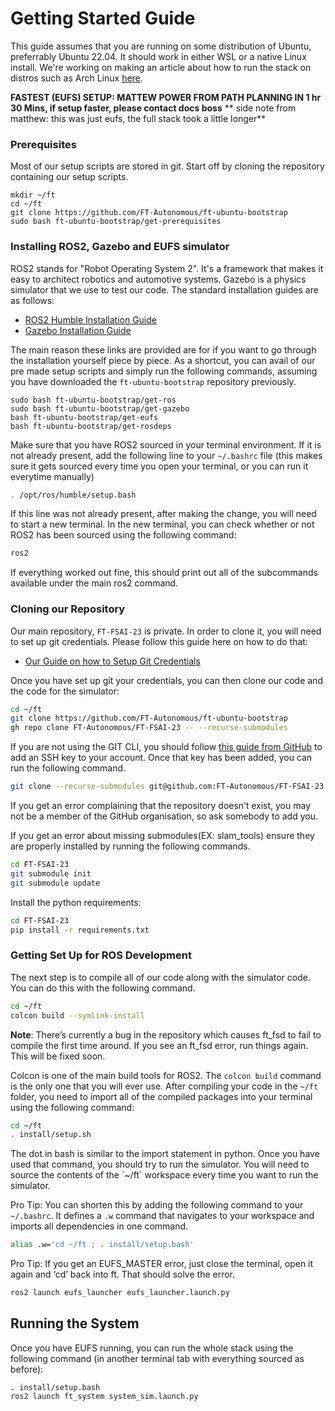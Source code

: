 # Getting Started Guide

This guide assumes that you are running on some distribution of Ubuntu, preferrably Ubuntu 22.04. It should work in either WSL or a native Linux install. We're working on making an article about how to run the stack on distros such as Arch Linux [here](../tutorials/run_code_not_ubuntu.md).

**FASTEST (EUFS) SETUP: MATTEW POWER FROM PATH PLANNING IN 1 hr 30 Mins, if setup faster, please contact docs boss**
** side note from matthew: this was just eufs, the full stack took a little longer**
 
### Prerequisites

Most of our setup scripts are stored in git. Start off by cloning the repository containing our setup scripts.

```
mkdir ~/ft
cd ~/ft
git clone https://github.com/FT-Autonomous/ft-ubuntu-bootstrap
sudo bash ft-ubuntu-bootstrap/get-prerequisites
```

### Installing ROS2, Gazebo and EUFS simulator

ROS2 stands for "Robot Operating System 2". It's a framework that makes it easy to architect robotics and automotive systems. Gazebo is a physics simulator that we use to test our code. The standard installation guides are as follows:

- [ROS2 Humble Installation Guide](https://docs.ros.org/en/humble/Installation/Ubuntu-Install-Debs.html)
- [Gazebo Installation Guide](https://classic.gazebosim.org/tutorials?tut=install_ubuntu)

The main reason these links are provided are for if you want to go through the installation yourself piece by piece. As a shortcut, you can avail of our pre made setup scripts and simply run the following commands, assuming you have downloaded the `ft-ubuntu-bootstrap` repository previously.

```
sudo bash ft-ubuntu-bootstrap/get-ros
sudo bash ft-ubuntu-bootstrap/get-gazebo
bash ft-ubuntu-bootstrap/get-eufs
bash ft-ubuntu-bootstrap/get-rosdeps
```

Make sure that you have ROS2 sourced in your terminal environment. If it is not already present, add the following line to your `~/.bashrc` file (this makes sure it gets sourced every time you open your terminal, or you can run it everytime manually)

```bash
. /opt/ros/humble/setup.bash
```

If this line was not already present, after making the change, you will need to start a new terminal. In the new terminal, you can check whether or not ROS2 has been sourced using  the following command:

```bash
ros2
```

If everything worked out fine, this should print out all of the subcommands available under the main ros2 command.

### Cloning our Repository

Our main repository, `FT-FSAI-23` is private. In order to clone it, you will need to set up git credentials. Please follow this guide here on how to do that:

- [Our Guide on how to Setup Git Credentials](../resources/git.md)

Once you have set up git your credentials, you can then clone our code and the code for the simulator:

```bash
cd ~/ft
git clone https://github.com/FT-Autonomous/ft-ubuntu-bootstrap
gh repo clone FT-Autonomous/FT-FSAI-23 -- --recurse-submodules
```

If you are not using the GIT CLI, you should follow [this guide from GitHub](https://docs.github.com/en/authentication/connecting-to-github-with-ssh/generating-a-new-ssh-key-and-adding-it-to-the-ssh-agent) to add an SSH key to your account. Once that key has been added, you can run the following command.

```bash
git clone --recurse-submodules git@github.com:FT-Autonomous/FT-FSAI-23
```

If you get an error complaining that the repository doesn’t exist, you may not be a member of the GitHub organisation, so ask somebody to add you.

If you get an error about missing submodules(EX: slam_tools) ensure they are properly installed by running the following commands.

```bash
cd FT-FSAI-23
git submodule init
git submodule update
```

Install the python requirements:
```bash
cd FT-FSAI-23
pip install -r requirements.txt
```

### Getting Set Up for ROS Development

The next step is to compile all of our code along with the simulator code. You can do this with the following command.

```bash
cd ~/ft
colcon build --symlink-install
```

**Note**: There’s currently a bug in the repository which causes ft\_fsd to fail to compile the first time around. If you see an ft\_fsd error, run things again. This will be fixed soon.

Colcon is one of the main build tools for ROS2. The `colcon build` command is the only one that you will ever use. After compiling your code in the `~/ft` folder, you need to import all of  the compiled packages into your terminal using the following command:

```bash
cd ~/ft
. install/setup.sh
```

The dot in bash is similar to the import statement in python. Once you have used that command, you should try to run the simulator. You will need to source the contents of the \`\~/ft\` workspace every time you want to run the simulator.

Pro Tip: You can shorten this by adding the following command to your `~/.bashrc`. It defines a `.w` command that navigates to your workspace and imports all dependencies in one command.

```bash
alias .w='cd ~/ft ; . install/setup.bash'
```

Pro Tip: If you get an EUFS\_MASTER error, just close the terminal, open it again and ‘cd’ back into ft. That should solve the error.

```bash
ros2 launch eufs_launcher eufs_launcher.launch.py
```

## Running the System

Once you have EUFS running, you can run the whole stack using the following command (in another terminal tab with everything sourced as before):

```
. install/setup.bash
ros2 launch ft_system system_sim.launch.py
```
